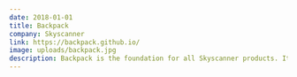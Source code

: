 ```yaml
---
date: 2018-01-01
title: Backpack
company: Skyscanner
link: https://backpack.github.io/
image: uploads/backpack.jpg
description: Backpack is the foundation for all Skyscanner products. It builds on Atomic Design principles to help visualise how these products are assembled.
---
```

